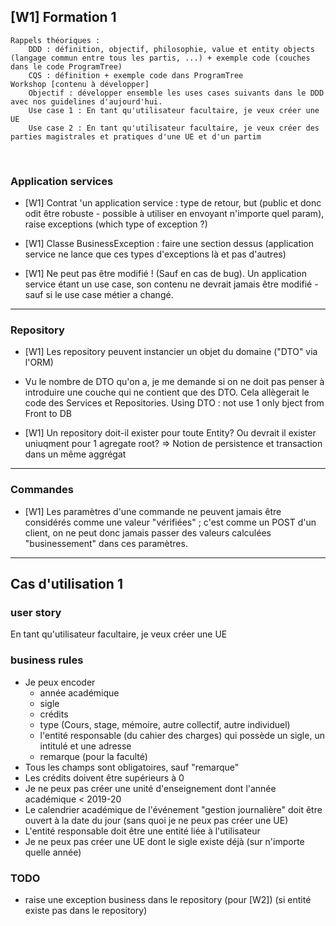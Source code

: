 
## [W1] Formation 1

    Rappels théoriques :
        DDD : définition, objectif, philosophie, value et entity objects (langage commun entre tous les partis, ...) + exemple code (couches dans le code ProgramTree)
        CQS : définition + exemple code dans ProgramTree
    Workshop [contenu à développer]
        Objectif : développer ensemble les uses cases suivants dans le DDD avec nos guidelines d'aujourd'hui.
        Use case 1 : En tant qu'utilisateur facultaire, je veux créer une UE
        Use case 2 : En tant qu'utilisateur facultaire, je veux créer des parties magistrales et pratiques d'une UE et d'un partim

<p style="page-break-after: always;">&nbsp;</p>


### Application services

- [W1] Contrat 'un application service : type de retour, but (public et donc odit être robuste - possible à utiliser en envoyant n'importe quel param), raise exceptions (which type of exception ?)
- [W1] Classe BusinessException : faire une section dessus (application service ne lance que ces types d'exceptions là et pas d'autres)

- [W1] Ne peut pas être modifié ! (Sauf en cas de bug). Un application service étant un use case, son contenu ne devrait jamais être modifié - sauf si le use case métier a changé.


-------------------------------

### Repository

- [W1] Les repository peuvent instancier un objet du domaine ("DTO" via l'ORM)
- Vu le nombre de DTO qu'on a, je me demande si on ne doit pas penser à introduire une couche qui ne contient que des DTO. Cela allègerait le code des Services et Repositories.
Using DTO : not use 1 only bject from Front to DB

- [W1] Un repository doit-il exister pour toute Entity? Ou devrait il exister uniuqment pour 1 agregate root?
=> Notion de persistence et transaction dans un même aggrégat


-------------------------------

### Commandes

- [W1] Les paramètres d'une commande ne peuvent jamais être considérés comme une valeur "vérifiées" ; c'est comme un POST d'un client, on ne peut donc jamais passer des valeurs calculées "businessement" dans ces paramètres.



-------------------------------

## Cas d'utilisation 1
### user story
En tant qu'utilisateur facultaire, je veux créer une UE

### business rules
- Je peux encoder
    - année académique
    - sigle
    - crédits
    - type (Cours, stage, mémoire, autre collectif, autre individuel)
    - l'entité responsable (du cahier des charges) qui possède un sigle, un intitulé et une adresse
    - remarque (pour la faculté)
- Tous les champs sont obligatoires, sauf "remarque" 
- Les crédits doivent être supérieurs à 0
- Je ne peux pas créer une unité d'enseignement dont l'année académique < 2019-20
- Le calendrier académique de l'événement "gestion journalière" doit être ouvert à la date du jour (sans quoi je ne peux pas créer une UE)
- L'entité responsable doit être une entité liée à l'utilisateur
- Je ne peux pas créer une UE dont le sigle existe déjà (sur n'importe quelle année)
### TODO
- raise une exception business dans le repository (pour [W2]) (si entité existe pas dans le repository)

